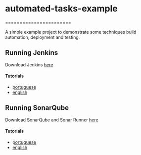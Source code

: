 # automated-tasks-example
=======================

A simple example project to demonstrate some techniques build automation, deployment and testing. 

## Running Jenkins
Download Jenkins [here](http://jenkins-ci.org/)

#### Tutorials
* [portuguese](http://umovme.cc/2013/10/21/automatizando-tarefas-repetitivas-utilizando-jenkins/)
* [english](http://www.uvd.co.uk/blog/labs/configuring-jenkins-continuous-integration-server-to-work-with-git/)


## Running SonarQube
Download SonarQube and Sonar Runner [here](http://www.sonarqube.org/downloads/)

#### Tutorials
* [portuguese](http://umovme.cc/2013/09/02/analise-de-codigo-utilizando-sonarqube/)
* [english](http://www.javatips.net/blog/2013/10/sonarqube-tutorial)
